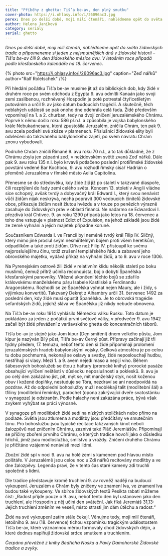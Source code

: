 ```yaml
---
title: "Příběhy z ghetta: Tiš’a be-av, den plný smutku"
cover-photo: https://i.ohlasy.info/i/26096ac3.jpg
perex: Dnes po delší době, moji milí čtenáři, nahlédneme opět do světa židovských tradic a připomeneme si jeden z nejsmutnějších dnů v židovské historii – Tiš’a be-av čili 9. den židovského měsíce avu.
author: Helena Janíková
category: seriály
serial: ghetto
---
```


*Dnes po delší době, moji milí čtenáři, nahlédneme opět do světa židovských tradic a připomeneme si jeden z nejsmutnějších dnů v židovské historii – Tiš’a be-av čili 9. den židovského měsíce avu. V letošním roce připadá podle křesťanského kalendáře na 18. červenec.*

{% photo src="https://i.ohlasy.info/i/26096ac3.jpg" caption="Zeď nářků" author="Ralf Roletschek" /%}

Při hledání počátku Tiš’a be-av musíme jít až do biblických dob, kdy židé v druhém roce po svém odchodu z Egypta 9. avu odmítli Kanaán jako svoji zemi zaslíbenou, rozhněvaný Hospodin je poté potrestal čtyřicetiletým putováním a určil 9. av jako datum budoucích tragédií. A skutečně, těch neblahých událostí se pak onoho dne odehrála celá řada. Židé především vzpomínají na 1. a 2. churban, tedy na dvojí zničení jeruzalémského Chrámu. Poprvé k němu došlo roku 586 př.n.l. a způsobila je vojska babylonského krále Nebukadnesara, která zpustošila Jeruzalém, zničila Chrám, ten pak 9. avu zcela podlehl své zkáze v plamenech. Příslušníci židovské elity byli odvlečeni do takzvaného babylonského zajetí, po svém návratu Chrám znovu vybudovali.

Podruhé Chrám zničili Římané 9. avu roku 70 n.l., a to tak důkladně, že z Chrámu zbyla jen západní zeď, v nežidovském světě zvaná Zeď nářků. Dále pak 9. avu roku 135 n.l. bylo krvavě potlačeno poslední protiřímské židovské povstání vedené Bar Kochbou, 9. avu rozhodl římský císař Hadrián o přeměně Jeruzaléma v římské město Aelia Capitolina.

Přenesme se do středověku, kdy židé žijí již po staletí v takzvané diaspoře, čili rozptýlení do řady zemí celého světa. Koncem 13. století v Anglii vládne sice schopný, avšak tvrdý a dobyvačný král Edward I., který svou nenávist vůči židům nijak neskrývá, nechá popravit 300 vedoucích činitelů židovské obce, přikazuje židům nosit žlutou hvězdu a v touze po penězích výrazně zasahuje do židovských práv v oblasti financí. Ne nadarmo se Edwardovi I. přezdívá král Chtivec. 9. av roku 1290 připadá jako letos na 18. červenec a toho dne vstupuje v platnost Edict of Expulsion, na jehož základě jsou židé ze země vyhnáni a jejich majetek připadne koruně.

Současníkem Edwarda I. ve Francii byl neméně tvrdý král Filip IV. Sličný, který mimo jiné proslul svým nesmiřitelným bojem proti všem heretikům, odpadlíkům a také proti židům. Dříve než Filip IV. přistoupil ke svému nejproslulejšímu činu, totiž zrušení templářského řádu a zabavení jeho obrovského majetku, vydává příkaz na vyhnání židů, a to 9. avu v roce 1306.

Na Pyrenejském ostrově žili židé v relativním klidu několik staletí po boku muslimů, čemuž přítrž učinila reconquista, boj o dobytí Španělska křesťanskými panovníky. Vítězné ukončení těchto bojů se zdařilo královskému manželskému páru Isabele Kastilské a Ferdinandu Aragonskému. Rozhodli se ze Španělska vyhnat nejen Maury, ale i židy, s výjimkou konvertitů. Takzvaný Dekret z Alhambry určil 31. červenec 1492 za poslední den, kdy židé musí opustit Španělsko. Je to obrovská tragédie sefardských židů, jejichž sláva ve Španělsku již nikdy nebude obnovena.

Na Tiš’a be-av roku 1914 vyhlásilo Německo válku Rusku. Toto datum je pokládáno za jeden z počátků první světové války, v předvečer 9. avu 1942 začali být židé převážení z varšavského ghetta do koncentračních táborů.

Tiš’a be-av je stejně jako Jom kipur (Den smíření) dnem velkého půstu, Jom kipur je nazýván Bílý půst, Tiš’a be-av Černý půst. Přípravy začínají již tři týdny předem, 17. temuzu, neboť tento den si židé připomínají prolomení jeruzalémských hradeb babylonskými vojsky. Celková atmosféra je po celou tu dobu pochmurná, nekonají se oslavy a svatby, židé neposlouchají hudbu, nestříhají si vlasy. Mezi 1. a 9. avem nejedí maso a nepijí víno. Během šábesových bohoslužeb se čtou z haftary (prorocké knihy) prorocké pasáže obsahující vylíčení neštěstí v důsledku neposlušnosti a poklesků. 9. avu je po celý den zakázáno jíst, pít, mýt se, mít manželský styk, nosit koženou obuv i kožené doplňky, nestuduje se Tóra, nezdraví se ani neodpovídá na pozdrav. Až do odpolední bohoslužby muži neoblékají talit (modlitební šál) a tfiliny (modlitební řemínky), parochet (opona zakrývající dveře svatostánku v synagoze) je odstraněn. Podle halachy není zakázána práce, bývá však zvykem vyhýbat se práci výnosné.

V synagoze při modlitbách židé sedí na nízkých stoličkách nebo přímo na podlaze. Světla jsou ztlumena a modlitby jsou předčítány ve smutečním tónu. Pro bohoslužbu jsou typické recitace takzvaných kinot neboli žalozpěvů nad zničením Chrámu, zaznívá také Pláč Jeremiášův. Připomínají se příčiny zboření prvního Chrámu, o kterých tradice hovoří jako o důsledku hříchů, jimiž jsou modloslužba, smilstvo a vraždy. Zničení druhého Chrámu je přičítáno vzájemné nenávisti mezi lidmi.

Zbožní židé spí v noci 9. avu na holé zemi s kamenem pod hlavou místo polštáře. V Jeruzalémě jsou celou noc u Zdi nářků recitovány modlitby a ve dne žalozpěvy. Legenda praví, že v tento čas staré kameny zdi truchlí společně s lidmi.

Dle tradice představuje kromě truchlení 9. av rovněž naději na budoucí vykoupení. Jeruzalém a Chrám byly zničeny ve znamení lva, ve znamení lva budou také vykoupeny. Ve sbírce židovských textů Pesikta rabati můžeme číst: „Radost přijde pouze o 9. avu, neboť tento den byl ustanoven jako den truchlení, ale Hospodin z něj učiní den sváteční. Jak říká Jeremiáš 31,13: Jejich truchlení změním ve veselí, místo strasti jim dám útěchu a radost.“

Židé na své vykoupení zatím stále čekají. Věnujme tedy, moji milí čtenáři, letošního 9. avu (18. července) tichou vzpomínku tragickým událostostem Tiš’a be-av, které významnou měrou formovaly chod židovských dějin, a které dodnes naplňují židovská srdce smutkem a truchlením.

*Čerpáno převážně z knihy Bedřicha Noska a Pavly Damohorské Židovské tradice a zvyky.*
